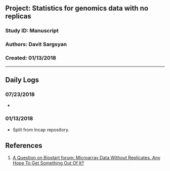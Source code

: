 ##  Project: Statistics for genomics data with no replicas
### Study ID: Manuscript
### Authors: Davit Sargsyan 
### Created: 01/13/2018 

---

## Daily Logs
### 07/23/2018
* 

### 01/13/2018
* Split from lncap repository.    


## References
1. [A Question on Biostart forum: Microarray Data Without Replicates. Any Hope To Get Something Out Of It?](https://www.biostars.org/p/14130/#293289)    
